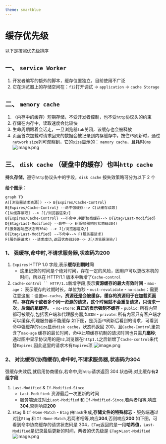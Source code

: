 ```yaml
---
theme: smartblue
---
```


# 缓存优先级

以下是按照优先级排序

## 一、 `service Worker`

1. 开发者编写的额外的脚本，缓存位置独立，目前使用不广泛
2. 它在浏览器上的存储空间在：`f12`打开调试 -> `application` -> `cache Storage`

## 二、 `memory cache`

1. （内存中的缓存）短期存储，不受开发者控制，也不受`http`协议头的约束
2. 存储在内存中，读取速度会比较快
3. 生命周期跟着会话走，一旦浏览器`tab`关闭，该缓存也会被释放
4. 页面首次加载时请求回来的数据会被记录到内存缓存中，按住`f5`刷新时，通过`network` `size`列可观察到，它的`size`显示的： `memory cache`，且耗时`0ms`
   ![image.png](https://p9-juejin.byteimg.com/tos-cn-i-k3u1fbpfcp/b3e79bdef2044cb6bf6033f1eb8865c2~tplv-k3u1fbpfcp-watermark.image?)

## 三、 `disk cache` （硬盘中的缓存）也叫`http cache`

**持久存储**，遵守`http`协议头中的字段，`disk cache` 按失效策略可分为以下 2 个

**给个图示：**

```mermaid
graph TD
A([浏览器请求资源]) --> B{Expires/Cache-Control}
B{Expires/Cache-Control} --命中强缓存--> C[从缓存读取]
C[从缓存读取] --> J[/浏览器渲染/]
B{Expires/Cache-Control} --不命中,判断协商缓存--> D{Etag/Last-Modified}
D{Etag/Last-Modified} --命中--> E(服务器响应状态码304)
E(服务器响应状态码304) --> J[/浏览器渲染/]
D{Etag/Last-Modified} --不命中--> F(服务器请求)
F(服务器请求) --请求成功,返回状态码200--> J[/浏览器渲染/]
```

### 1、 **强缓存**,命中时,不请求服务器,状态码为**200**

1. `Expires` HTTP 1.0 字段,表示**缓存到期时间**
   - 这里记录的时间是个绝对时间，存在一定的风险，因用户可以更改本机的时间，所以在 HTTP/1.1 版本中新增了`Cache-control`
2. ` Cache-control `` HTTP/1.1 `新增字段,表示**资源缓存的最大有效时间** - `max-age`： 表示缓存的过期时长，单位为秒 - `must-revalidate` - `no-cache`：需要注意这里：设置`no-cache`，**资源还是会被缓存，缓存的资源用于在加载页面时，存在两个或者多个同一资源的请求，这个时候就不会重复请求，只请求一次，后面的拿缓存。** - `no-store`: **真正的表示强制不缓存** - `public`: 所有内容都可被缓存,包括客户端和代理服务器,如`CDN` - `private`: 所有内容只有客户端才可以缓存,代理服务器不能缓存
   如下图，是页面`f5`刷新后看到的请求，可看到命中强缓存的`size`显示`disk cache`，状态码返回 200，且`Cache-Control`里包含了`max-age` 缓存的最长时间，命中此项缓存机制的请求时间也只需**几毫秒**; 通过图中显示协议用的是`h2`,浏览器在`http1.1`之后新增了`Cache-control`来代替`Expires`,因此这里的请求木有`Expires`项
   ![image.png](https://p3-juejin.byteimg.com/tos-cn-i-k3u1fbpfcp/598a261ff30d4bf9861795918d9b32f2~tplv-k3u1fbpfcp-watermark.image?)

### 2、 **对比缓存(协商缓存)**,命中时,不请求服务器,状态码为**304**

强缓存失效后,就启用协商缓存,若命中,则`http`请求返回 304 状态码,对比缓存有**2 组字段**

1. `Last-Modified` & `If-Modified-Since`
   - `Last-Modified`: 资源最后一次更新的时间
   - 服务端通过对比`Last-Modified` 和 `If-Modified-Since`,若两者相等,响应**304**,否则响应**200**
2. `Etag` & `If-None-Match` - `Etag` 由`hash`生成,**存储文件的特殊标志** - 服务端通过对比`Etag` 和 `If-None-Match`,若两者相等,响应**304**,否则响应**200**
   如下图，可看到命中协商缓存的请求状态码是 304，`ETag`返回的是一段**哈希值**，`Last-Modified`是记录最后更新的时间，两者的优先级是 `ETag`**>**`Last-Modified`
   ![image.png](https://p3-juejin.byteimg.com/tos-cn-i-k3u1fbpfcp/51b3b914988b42f99caa8578be6338fd~tplv-k3u1fbpfcp-watermark.image?)
